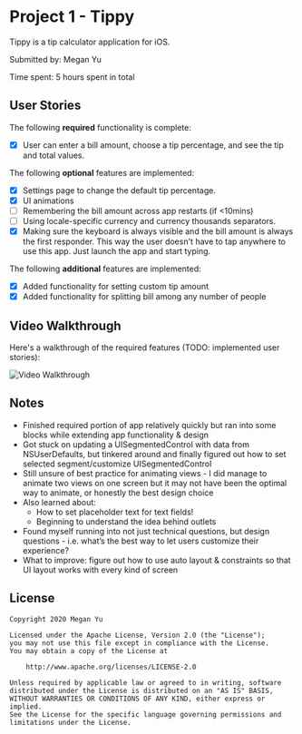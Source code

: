 # Project 1 - Tippy

Tippy is a tip calculator application for iOS.

Submitted by: Megan Yu

Time spent: 5 hours spent in total

## User Stories

The following **required** functionality is complete:

* [x] User can enter a bill amount, choose a tip percentage, and see the tip and total values.

The following **optional** features are implemented:

* [x] Settings page to change the default tip percentage.
* [x] UI animations
* [ ] Remembering the bill amount across app restarts (if <10mins)
* [ ] Using locale-specific currency and currency thousands separators.
* [x] Making sure the keyboard is always visible and the bill amount is always the first responder. This way the user doesn't have to tap anywhere to use this app. Just launch the app and start typing.

The following **additional** features are implemented:

- [x] Added functionality for setting custom tip amount
- [x] Added functionality for splitting bill among any number of people

## Video Walkthrough

Here's a walkthrough of the required features (TODO: implemented user stories):

<img src='http://g.recordit.co/ragw4L4fYI.gif' title='Video Walkthrough' width='' alt='Video Walkthrough' />

## Notes

* Finished required portion of app relatively quickly but ran into some blocks while extending app functionality & design
* Got stuck on updating a UISegmentedControl with data from NSUserDefaults, but tinkered around and finally figured out how to set selected segment/customize UISegmentedControl
* Still unsure of best practice for animating views - I did manage to animate two views on one screen but it may not have been the optimal way to animate, or honestly the best design choice
* Also learned about:
    * How to set placeholder text for text fields!
    * Beginning to understand the idea behind outlets
* Found myself running into not just technical questions, but design questions - i.e. what’s the best way to let users customize their experience?
* What to improve: figure out how to use auto layout & constraints so that UI layout works with every kind of screen

## License

    Copyright 2020 Megan Yu

    Licensed under the Apache License, Version 2.0 (the "License");
    you may not use this file except in compliance with the License.
    You may obtain a copy of the License at

        http://www.apache.org/licenses/LICENSE-2.0

    Unless required by applicable law or agreed to in writing, software
    distributed under the License is distributed on an "AS IS" BASIS,
    WITHOUT WARRANTIES OR CONDITIONS OF ANY KIND, either express or implied.
    See the License for the specific language governing permissions and
    limitations under the License.
